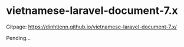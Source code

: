 # vietnamese-laravel-document-7.x

Gitpage: https://dinhtienn.github.io/vietnamese-laravel-document-7.x/

Pending...
